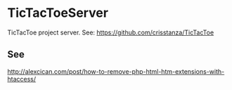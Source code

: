 # TicTacToeServer
TicTacToe project server. See: https://github.com/crisstanza/TicTacToe

## See
http://alexcican.com/post/how-to-remove-php-html-htm-extensions-with-htaccess/
